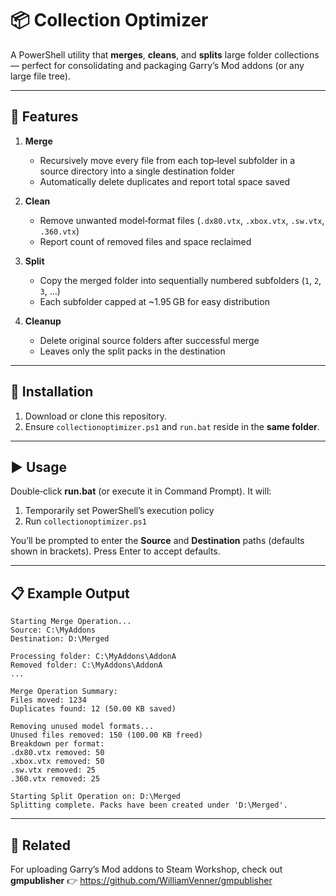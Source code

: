 # 📦 Collection Optimizer

A PowerShell utility that **merges**, **cleans**, and **splits** large folder collections — perfect for consolidating and packaging Garry’s Mod addons (or any large file tree).

---

## 🚀 Features

1. **Merge**  
   - Recursively move every file from each top‑level subfolder in a source directory into a single destination folder  
   - Automatically delete duplicates and report total space saved  

2. **Clean**  
   - Remove unwanted model‑format files (`.dx80.vtx`, `.xbox.vtx`, `.sw.vtx`, `.360.vtx`)  
   - Report count of removed files and space reclaimed  

3. **Split**  
   - Copy the merged folder into sequentially numbered subfolders (`1`, `2`, `3`, …)  
   - Each subfolder capped at ~1.95 GB for easy distribution  

4. **Cleanup**  
   - Delete original source folders after successful merge  
   - Leaves only the split packs in the destination  

---

## 📂 Installation

1. Download or clone this repository.  
2. Ensure `collectionoptimizer.ps1` and `run.bat` reside in the **same folder**.

---

## ▶️ Usage

Double‑click **run.bat** (or execute it in Command Prompt). It will:

1. Temporarily set PowerShell’s execution policy  
2. Run `collectionoptimizer.ps1`

You’ll be prompted to enter the **Source** and **Destination** paths (defaults shown in brackets). Press Enter to accept defaults.

---

## 📋 Example Output

```
Starting Merge Operation...
Source: C:\MyAddons
Destination: D:\Merged

Processing folder: C:\MyAddons\AddonA
Removed folder: C:\MyAddons\AddonA
...

Merge Operation Summary:
Files moved: 1234
Duplicates found: 12 (50.00 KB saved)

Removing unused model formats...
Unused files removed: 150 (100.00 KB freed)
Breakdown per format:
.dx80.vtx removed: 50
.xbox.vtx removed: 50
.sw.vtx removed: 25
.360.vtx removed: 25

Starting Split Operation on: D:\Merged
Splitting complete. Packs have been created under 'D:\Merged'.
```

---

## 🔗 Related

For uploading Garry’s Mod addons to Steam Workshop, check out **gmpublisher** 👉 https://github.com/WilliamVenner/gmpublisher  

